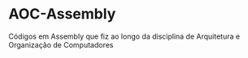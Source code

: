 # AOC-Assembly
 Códigos em Assembly que fiz ao longo da disciplina de Arquitetura e Organização de Computadores
